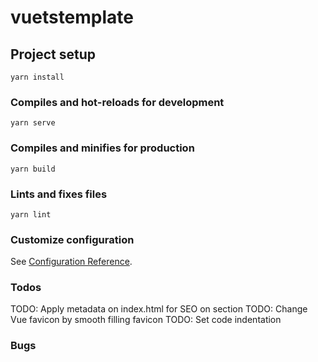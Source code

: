 # vuetstemplate

## Project setup
```
yarn install
```

### Compiles and hot-reloads for development
```
yarn serve
```

### Compiles and minifies for production
```
yarn build
```

### Lints and fixes files
```
yarn lint
```

### Customize configuration
See [Configuration Reference](https://cli.vuejs.org/config/).

### Todos
 
TODO: Apply metadata on index.html for SEO on <head> section 
TODO: Change Vue favicon by smooth filling favicon
TODO: Set code indentation 

### Bugs 


